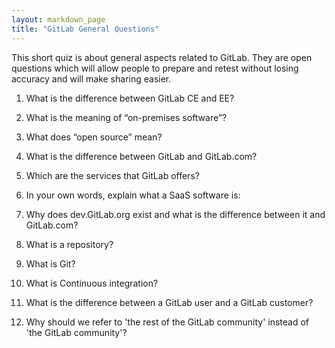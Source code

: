 ```yaml
---
layout: markdown_page
title: "GitLab General Questions"
---
```

This short quiz is about general aspects related to GitLab. They are open questions which will allow people to prepare and retest without losing accuracy and will make sharing easier.


1. What is the difference between GitLab CE and EE?

1. What is the meaning of “on-premises software”?

1. What does “open source” mean?

1. What is the difference between GitLab and GitLab.com?

1. Which are the services that GitLab offers?

1. In your own words, explain what a SaaS software is:

1. Why does dev.GitLab.org exist and what is the difference between it and GitLab.com?

1. What is a repository?

1. What is Git?

1. What is Continuous integration?

1. What is the difference between a GitLab user and a GitLab customer?

1. Why should we refer to 'the rest of the GitLab community' instead of 'the GitLab community'?
